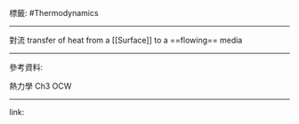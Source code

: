 標籤: #Thermodynamics 

---

對流
transfer of heat from a [[Surface]] to a ==flowing== media

---

參考資料:

熱力學 Ch3 OCW

---

link:

